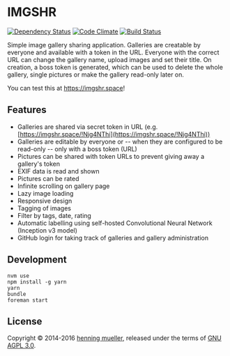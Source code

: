 IMGSHR
======

[![Dependency Status](https://img.shields.io/gemnasium/nning/imgshr.svg)](https://gemnasium.com/nning/imgshr)
[![Code Climate](https://img.shields.io/codeclimate/maintainability/nning/imgshr.svg)](https://codeclimate.com/github/nning/imgshr)
[![Build Status](https://img.shields.io/travis/nning/imgshr/master.svg)](https://travis-ci.org/nning/imgshr)

Simple image gallery sharing application. Galleries are creatable by everyone
and available with a token in the URL. Everyone with the correct URL can change
the gallery name, upload images and set their title. On creation, a boss token
is generated, which can be used to delete the whole gallery, single pictures or
make the gallery read-only later on.

You can test this at https://imgshr.space!

Features
--------

* Galleries are shared via secret token in URL
  (e.g. [https://imgshr.space/!Njg4NThi](https://imgshr.space/!Njg4NThi))
* Galleries are editable by everyone or -- when they are configured to be
  read-only -- only with a boss token (URL)
* Pictures can be shared with token URLs to prevent giving away a gallery's
  token
* EXIF data is read and shown
* Pictures can be rated
* Infinite scrolling on gallery page
* Lazy image loading
* Responsive design
* Tagging of images
* Filter by tags, date, rating
* Automatic labelling using self-hosted Convolutional Neural Network
  (Inception v3 model)
* GitHub login for taking track of galleries and gallery administration

Development
-----------

    nvm use
	npm install -g yarn
	yarn
	bundle
	foreman start

License
-------

Copyright © 2014-2016 [henning mueller](https://nning.io/), released
under the terms of [GNU AGPL 3.0](http://www.gnu.org/licenses/agpl-3.0.html).
